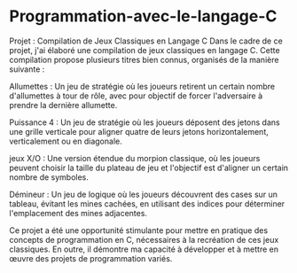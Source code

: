# Programmation-avec-le-langage-C


Projet : Compilation de Jeux Classiques en Langage C
Dans le cadre de ce projet, j'ai élaboré une compilation de jeux classiques en langage C. Cette compilation propose plusieurs titres bien connus, organisés de la manière suivante :

Allumettes :
Un jeu de stratégie où les joueurs retirent un certain nombre d'allumettes à tour de rôle, avec pour objectif de forcer l'adversaire à prendre la dernière allumette.

Puissance 4 :
Un jeu de stratégie où les joueurs déposent des jetons dans une grille verticale pour aligner quatre de leurs jetons horizontalement, verticalement ou en diagonale.

jeux X/O  :
Une version étendue du morpion classique, où les joueurs peuvent choisir la taille du plateau de jeu et l'objectif est d'aligner un certain nombre de symboles.

Démineur :
Un jeu de logique où les joueurs découvrent des cases sur un tableau, évitant les mines cachées, en utilisant des indices pour déterminer l'emplacement des mines adjacentes.


Ce projet a été une opportunité stimulante pour mettre en pratique des concepts de programmation en C, nécessaires à la recréation de ces jeux classiques. En outre, il démontre ma capacité à développer et à mettre en œuvre des projets de programmation variés.
